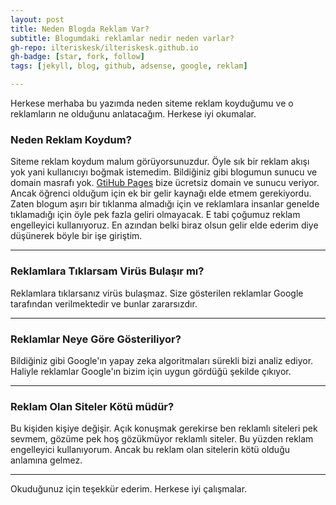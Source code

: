 ```yaml
---
layout: post
title: Neden Blogda Reklam Var?
subtitle: Blogumdaki reklamlar nedir neden varlar?
gh-repo: ilteriskesk/ilteriskesk.github.io
gh-badge: [star, fork, follow]
tags: [jekyll, blog, github, adsense, google, reklam]

---
```


Herkese merhaba bu yazımda neden siteme reklam koyduğumu ve o reklamların ne olduğunu
anlatacağım. Herkese iyi okumalar.

### Neden Reklam Koydum?

Siteme reklam koydum malum görüyorsunuzdur. Öyle sık bir reklam akışı yok yani kullanıcıyı
boğmak istemedim. Bildiğiniz gibi blogumun sunucu ve domain masrafı yok. [GtiHub Pages](https://pages.github.com/) bize ücretsiz domain ve sunucu veriyor. Ancak öğrenci olduğum için ek bir gelir kaynağı elde etmem gerekiyordu. Zaten blogum aşırı bir tıklanma almadığı için ve reklamlara insanlar genelde tıklamadığı için öyle pek fazla geliri olmayacak. E tabi çoğumuz reklam engelleyici kullanıyoruz. En azından belki biraz olsun gelir elde ederim diye düşünerek böyle bir işe giriştim.

------------------------

### Reklamlara Tıklarsam Virüs Bulaşır mı?

Reklamlara tıklarsanız virüs bulaşmaz. Size gösterilen reklamlar Google tarafından verilmektedir ve bunlar zararsızdır.

------------------------

### Reklamlar Neye Göre Gösteriliyor?

Bildiğiniz gibi Google'ın yapay zeka algoritmaları sürekli bizi analiz ediyor. Haliyle reklamlar Google'ın bizim için uygun gördüğü şekilde çıkıyor. 

------------------------

### Reklam Olan Siteler Kötü müdür?

Bu kişiden kişiye değişir. Açık konuşmak gerekirse ben reklamlı siteleri pek sevmem, gözüme pek hoş gözükmüyor reklamlı siteler. Bu yüzden reklam engelleyici kullanıyorum. Ancak bu reklam olan sitelerin kötü olduğu anlamına gelmez.

------------------------

Okuduğunuz için teşekkür ederim. Herkese iyi çalışmalar.